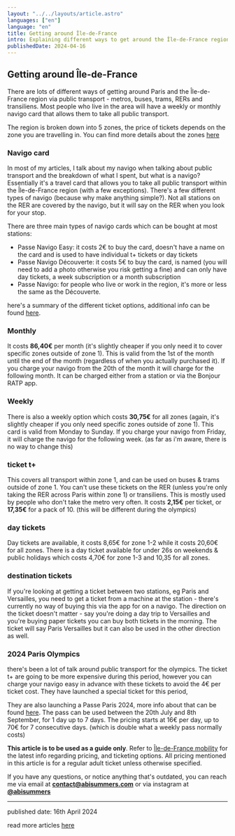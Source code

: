 ```yaml
---
layout: "../../layouts/article.astro"
languages: ["en"]
language: "en"
title: Getting around Île-de-France
intro: Explaining different ways to get around the Île-de-France region using public transport
publishedDate: 2024-04-16
---
```


## Getting around Île-de-France

There are lots of different ways of getting around Paris and the Île-de-France region via public transport - metros, buses, trams, RERs and transiliens. Most people who live in the area will have a weekly or monthly navigo card that allows them to take all public transport.

The region is broken down into 5 zones, the price of tickets depends on the zone you are travelling in. You can find more details about the zones [here](https://www.iledefrance-mobilites.fr/le-reseau/plans)

### Navigo card

In most of my articles, I talk about my navigo when talking about public transport and the breakdown of what I spent, but what is a navigo? Essentially it's a travel card that allows you to take all public transport within the Île-de-France region (with a few exceptions). There's a few different types of navigo (because why make anything simple?). Not all stations on the RER are covered by the navigo, but it will say on the RER when you look for your stop.

There are three main types of navigo cards which can be bought at most stations:

- Passe Navigo Easy: it costs 2€ to buy the card, doesn't have a name on the card and is used to have individual t+ tickets or day tickets
- Passe Navigo Découverte: it costs 5€ to buy the card, is named (you will need to add a photo otherwise you risk getting a fine) and can only have day tickets, a week subscription or a month subscription
- Passe Navigo: for people who live or work in the region, it's more or less the same as the Découverte.

here's a summary of the different ticket options, additional info can be found [here](https://www.iledefrance-mobilites.fr/titres-et-tarifs/detail/forfait-navigo-jour).

### Monthly

It costs **86,40€** per month (it's slightly cheaper if you only need it to cover specific zones outside of zone 1). This is valid from the 1st of the month until the end of the month (regardless of when you actually purchased it). If you charge your navigo from the 20th of the month it will charge for the following month. It can be charged either from a station or via the Bonjour RATP app.

### Weekly

There is also a weekly option which costs **30,75€** for all zones (again, it's slightly cheaper if you only need specific zones outside of zone 1). This card is valid from Monday to Sunday. If you charge your navigo from Friday, it will charge the navigo for the following week. (as far as i'm aware, there is no way to change this)

### ticket t+

This covers all transport within zone 1, and can be used on buses & trams outside of zone 1. You can't use these tickets on the RER (unless you're only taking the RER across Paris within zone 1) or transiliens. This is mostly used by people who don't take the metro very often. It costs **2,15€** per ticket, or **17,35€** for a pack of 10. (this will be different during the olympics)

### day tickets

Day tickets are available, it costs 8,65€ for zone 1-2 while it costs 20,60€ for all zones. There is a day ticket available for under 26s on weekends & public holidays which costs 4,70€ for zone 1-3 and 10,35 for all zones.

### destination tickets

If you're looking at getting a ticket between two stations, eg Paris and Versailles, you need to get a ticket from a machine at the station - there's currently no way of buying this via the app for on a navigo. The direction on the ticket doesn't matter - say you're doing a day trip to Versailles and you're buying paper tickets you can buy both tickets in the morning. The ticket will say Paris Versailles but it can also be used in the other direction as well.

### 2024 Paris Olympics

there's been a lot of talk around public transport for the olympics. The ticket t+ are going to be more expensive during this period, however you can charge your navigo easy in advance with these tickets to avoid the 4€ per ticket cost. They have launched a special ticket for this period,

They are also launching a Passe Paris 2024, more info about that can be found [here](https://www.iledefrance-mobilites.fr/titres-et-tarifs/detail/passe-paris2024). The pass can be used between the 20th July and 8th September, for 1 day up to 7 days. The pricing starts at 16€ per day, up to 70€ for 7 consecutive days. (which is double what a weekly pass normally costs)

**This article is to be used as a guide only**. Refer to [Île-de-France mobility](https://www.iledefrance-mobilites.fr) for the latest info regarding pricing, and ticketing options. All pricing mentioned in this article is for a regular adult ticket unless otherwise specified.

If you have any questions, or notice anything that's outdated, you can reach me via email at **[contact@abisummers.com](mailto:contact@abisummers.com)** or via instagram at **[@abisummers](https://www.instagram.com/abisummers/)**

---

published date: 16th April 2024

read more articles [here](https://abisummers.com/articles/)
